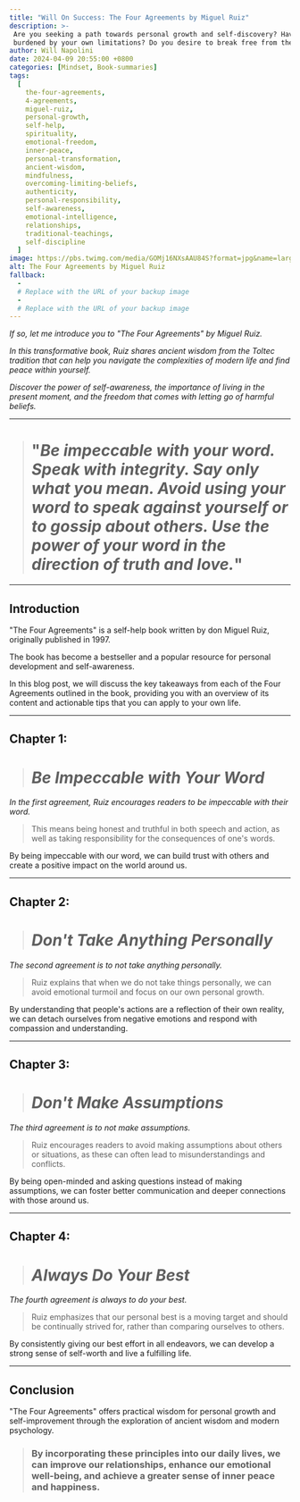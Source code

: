 ```yaml
---
title: "Will On Success: The Four Agreements by Miguel Ruiz"
description: >- 
 Are you seeking a path towards personal growth and self-discovery? Have you ever felt weighed down by the expectations of others, or 
 burdened by your own limitations? Do you desire to break free from these shackles and live a life of authenticity and freedom?
author: Will Napolini
date: 2024-04-09 20:55:00 +0800
categories: [Mindset, Book-summaries]
tags:
  [
    the-four-agreements,
    4-agreements,
    miguel-ruiz,
    personal-growth,
    self-help,
    spirituality,
    emotional-freedom,
    inner-peace,
    personal-transformation,
    ancient-wisdom,
    mindfulness,
    overcoming-limiting-beliefs,
    authenticity,
    personal-responsibility,
    self-awareness,
    emotional-intelligence,
    relationships,
    traditional-teachings,
    self-discipline
  ]
image: https://pbs.twimg.com/media/GOMj16NXsAAU84S?format=jpg&name=large
alt: The Four Agreements by Miguel Ruiz
fallback:
  -
  # Replace with the URL of your backup image
  -
  # Replace with the URL of your backup image
---
```


_If so, let me introduce you to "The Four Agreements" by Miguel Ruiz._

_In this transformative book, Ruiz shares ancient wisdom from the Toltec tradition that can help you navigate the complexities of modern life and find peace within yourself._

_Discover the power of self-awareness, the importance of living in the present moment, and the freedom that comes with letting go of harmful beliefs._

---

> # "_Be impeccable with your word. Speak with integrity. Say only what you mean. Avoid using your word to speak against yourself or to gossip about others. Use the power of your word in the direction of truth and love._"

---

## Introduction

"The Four Agreements" is a self-help book written by don Miguel Ruiz, originally published in 1997.

The book has become a bestseller and a popular resource for personal development and self-awareness.

In this blog post, we will discuss the key takeaways from each of the Four Agreements outlined in the book, providing you with an overview of its content and actionable tips that you can apply to your own life.

---

## Chapter 1:

> # _Be Impeccable with Your Word_

_In the first agreement, Ruiz encourages readers to be impeccable with their word._

> This means being honest and truthful in both speech and action, as well as taking responsibility for the consequences of one's words.

By being impeccable with our word, we can build trust with others and create a positive impact on the world around us.

---

## Chapter 2:

> # _Don't Take Anything Personally_

_The second agreement is to not take anything personally._

> Ruiz explains that when we do not take things personally, we can avoid emotional turmoil and focus on our own personal growth.

By understanding that people's actions are a reflection of their own reality, we can detach ourselves from negative emotions and respond with compassion and understanding.

---

## Chapter 3:

> # _Don't Make Assumptions_

_The third agreement is to not make assumptions._

> Ruiz encourages readers to avoid making assumptions about others or situations, as these can often lead to misunderstandings and conflicts.

By being open-minded and asking questions instead of making assumptions, we can foster better communication and deeper connections with those around us.

---

## Chapter 4:

> # _Always Do Your Best_

_The fourth agreement is always to do your best._

> Ruiz emphasizes that our personal best is a moving target and should be continually strived for, rather than comparing ourselves to others.

By consistently giving our best effort in all endeavors, we can develop a strong sense of self-worth and live a fulfilling life.

---

## Conclusion

"The Four Agreements" offers practical wisdom for personal growth and self-improvement through the exploration of ancient wisdom and modern psychology.

> ### By incorporating these principles into our daily lives, we can improve our relationships, enhance our emotional well-being, and achieve a greater sense of inner peace and happiness.
